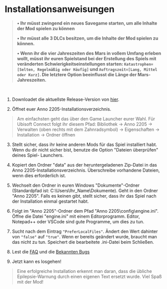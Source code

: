# Installationsanweisungen

> **&#x2022; Ihr müsst zwingend ein neues Savegame starten, um alle Inhalte der Mod spielen zu können**
>
> **&#x2022; Ihr müsst alle 3 DLCs besitzen, um die Inhalte der Mod spielen zu können.**
>
> **&#x2022; Wenn ihr die vier Jahreszeiten des Mars in vollem Umfang erleben wollt, müsst ihr euren Spielstand bei der Erstellung des Spiels mit veränderten Schwierigkeitseinstellungen starten: `Katastrophen=[Selten, Regelmäßig oder Häufig]` und `Auftragszeit=[Lang, Mittel oder Kurz]`. Die letztere Option beeinflusst die Länge der Mars-Jahreszeiten.**
<br>

1. Downloadet die aktuellste Release-Version von [hier](https://drive.google.com/file/d/1ieKBR05wj9faAGwwROIFxkLX25pu4hqw/view?usp=sharing).

2. Öffnet euer Anno 2205-Installationsverzeichnis.
> Am einfachsten geht das über den Game Launcher eurer Wahl. Für Ubisoft Connect folgt ihr diesem Pfad: Bibliothek -> Anno 2205 -> Verwalten (oben rechts mit dem Zahnradsymbol) -> Eigenschaften -> Installation -> Ordner öffnen
3. Stellt sicher, dass ihr keine anderen Mods für das Spiel installiert habt. Wenn du dir nicht sicher bist, benutze die Option "Dateien überprüfen" deines Spiel- Launchers.

4. Kopiert den Ordner "data" aus der heruntergeladenen Zip-Datei in das Anno 2205-Installationsverzeichnis. Überschreibe vorhandene Dateien, wenn dies erforderlich ist.

5. Wechselt den Ordner in euren Windows "Dokumente"-Ordner (Standardpfad ist: C:\Users\Ihr_Name\Dokumente). Geht in den Ordner "Anno 2205". Falls es keinen gibt, stellt sicher, dass ihr das Spiel nach der Installation einmal gestartet habt.

6. Folgt im "Anno 2205"-Ordner dem Pfad "Anno 2205\config\engine.ini". Öffne die Datei "engine.ini" mit einem Editorprogramm. Editor, Notepad++ oder VSCode sind gute Programme, um dies zu tun.

7. Sucht nach dem Eintrag `"PreferLocalFiles"`. Ändert den Wert dahinter von `"false"` auf `"true"`. Wenn er bereits geändert wurde, braucht man das nicht zu tun. Speichert die bearbeitete .ini-Datei beim Schließen.

8. Lest die [FAQ](/de/Anno2205/FAQ.md) und die [Bekannten Bugs](/de/Anno2205/KnownIssues.md)

9. Jetzt kann es losgehen!
> Eine erfolgreiche Installation erkennt man daran, dass die übliche Epilepsie-Warnung durch einen eigenen Text ersetzt wurde. Viel Spaß mit der Mod!
